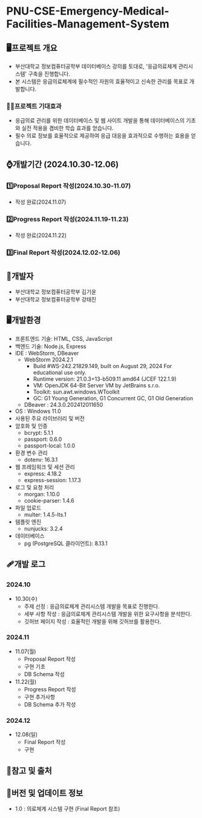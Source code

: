 # PNU-CSE-Emergency-Medical-Facilities-Management-System
## 🖥️프로젝트 개요
- 부산대학교 정보컴퓨터공학부 데이터베이스 강의를 토대로, '응급의료체계 관리시스템' 구축을 진행합니다.
- 본 시스템은 응급의료체계에 필수적인 자원의 효율적이고 신속한 관리를 목표로 개발합니다.
### 👍🏻프로젝트 기대효과
- 응급의료 관리를 위한 데이터베이스 및 웹 사이트 개발을 통해 데이터베이스의 기초와 실전 적용을 겸비한 학습 효과를 얻습니다.
- 필수 의료 정보를 효율적으로 제공하여 응급 대응을 효과적으로 수행하는 효용을 얻습니다.
## ⌚개발기간 (2024.10.30-12.06)
### 1️⃣Proposal Report 작성(2024.10.30-11.07)
- 작성 완료(2024.11.07)
### 2️⃣Progress Report 작성(2024.11.19-11.23)
- 작성 완료(2024.11.22)
### 3️⃣Final Report 작성(2024.12.02-12.06)
## 🤗개발자
- 부산대학교 정보컴퓨터공학부 김기윤
- 부산대학교 정보컴퓨터공학부 강태진
## 🖥️개발환경
- 프론트엔드 기술: HTML, CSS, JavaScript
- 백엔드 기술: Node.js, Express
- IDE : WebStorm, DBeaver
    - WebStorm 2024.2.1
        - Build #WS-242.21829.149, built on August 29, 2024 For educational use only.
        - Runtime version: 21.0.3+13-b509.11 amd64 (JCEF 122.1.9)
        - VM: OpenJDK 64-Bit Server VM by JetBrains s.r.o.
        - Toolkit: sun.awt.windows.WToolkit
        - GC: G1 Young Generation, G1 Concurrent GC, G1 Old Generation
    - DBeaver : 24.3.0.202412011650
- OS : Windows 11.0
- 사용된 주요 라이브러리 및 버전
- 암호화 및 인증
    - bcrypt: 5.1.1
    - passport: 0.6.0
    - passport-local: 1.0.0
- 환경 변수 관리
    - dotenv: 16.3.1
- 웹 프레임워크 및 세션 관리
    - express: 4.18.2
    - express-session: 1.17.3
- 로그 및 요청 처리
    - morgan: 1.10.0
    - cookie-parser: 1.4.6
- 파일 업로드
    - multer: 1.4.5-lts.1
- 템플릿 엔진
    - nunjucks: 3.2.4
- 데이터베이스
    - pg (PostgreSQL 클라이언트): 8.13.1
## 🩹개발 로그
### 2024.10
- 10.30(수)
    - 주제 선정 : 응급의료체계 관리시스템 개발을 목표로 진행한다.
    - 세부 사항 작성 : 응급의료체계 관리시스템 개발을 위한 요구사항을 분석한다.
    - 깃허브 페이지 작성 : 효율적인 개발을 위해 깃허브를 활용한다.
### 2024.11
- 11.07(월)
    - Proposal Report 작성
    - 구현 기초
    - DB Schema 작성
- 11.22(월)
    - Progress Report 작성
    - 구현 추가사항
    - DB Schema 추가 작성
### 2024.12
- 12.08(일)
    - Final Report 작성
    - 구현
## 🔗참고 및 출처
## 📓버전 및 업데이트 정보
- 1.0 : 의료체계 시스템 구현 (Final Report 참조)
